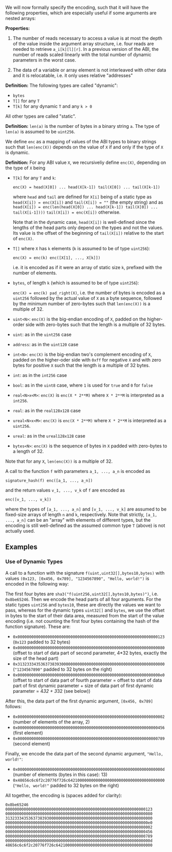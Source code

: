 We will now formally specify the encoding, such that it will have the following
properties, which are especially useful if some arguments are nested arrays:

**Properties:**

1. The number of reads necessary to access a value is at most the depth of the
value inside the argument array structure, i.e. four reads are needed to
retrieve `a_i[k][l][r]`. In a previous version of the ABI, the number of reads scaled
linearly with the total number of dynamic parameters in the worst case.

2. The data of a variable or array element is not interleaved with other data
and it is relocatable, i.e. it only uses relative "addresses"


**Definition:** The following types are called "dynamic":
* `bytes`
* `T[]` for any `T`
* `T[k]` for any dynamic `T` and any `k > 0`

All other types are called "static".

**Definition:** `len(a)` is the number of bytes in a binary string `a`.
The type of `len(a)` is assumed to be `uint256`.

We define `enc` as a mapping of values of the ABI types to binary strings such
that `len(enc(X))` depends on the value of `X` if and only if the type of `X`
is dynamic.

**Definition:** For any ABI value `X`, we recursiveliy define `enc(X)`, depending
on the type of `X` being

- `T[k]` for any `T` and `k`:

  `enc(X) = head(X[0]) ... head(X[k-1]) tail(X[0]) ... tail(X[k-1])`

  where `head` and `tail` are defined for `X[i]` being of a static type as
    `head(X[i]) = enc(X[i])` and `tail(X[i]) = ""` (the empty string)
  and as
    `head(X[i]) = enc(len(head(X[0]) ... head(X[k-1]) tail(X[0]) ... tail(X[i-1])))`
    `tail(X[i]) = enc(X[i])`
  otherwise.

  Note that in the dynamic case, `head(X[i])` is well-defined since the lengths of
  the head parts only depend on the types and not the values. Its value is the offset
  of the beginning of `tail(X[i])` relative to the start of `enc(X)`.
  
- `T[]` where `X` has `k` elements (`k` is assumed to be of type `uint256`):

  `enc(X) = enc(k) enc([X[1], ..., X[k]])`

  i.e. it is encoded as if it were an array of static size `k`, prefixed with
  the number of elements.

- `bytes`, of length `k` (which is assumed to be of type `uint256`):

  `enc(X) = enc(k) pad_right(X)`, i.e. the number of bytes is encoded as a
    `uint256` followed by the actual value of `X` as a byte sequence, followed by
    the minimum number of zero-bytes such that `len(enc(X))` is a multiple of 32.

- `uint<N>`: `enc(X)` is the big-endian encoding of `X`, padded on the higher-order side with zero-bytes such that the length is a multiple of 32 bytes.
- `uint`: as in the `uint256` case
- `address`: as in the `uint120` case
- `int<N>`: `enc(X)` is the big-endian two's complement encoding of `X`, padded on the higher-oder side with `0xff` for negative `X` and with zero bytes for positive `X` such that the length is a multiple of 32 bytes.
- `int`: as in the `int256` case
- `bool`: as in the `uint8` case, where `1` is used for `true` and `0` for `false`
- `real<N>x<M>`: `enc(X)` is `enc(X * 2**M)` where `X * 2**M` is interpreted as a `int256`.
- `real`: as in the `real128x128` case
- `ureal<N>x<M>`: `enc(X)` is `enc(X * 2**M)` where `X * 2**M` is interpreted as a `uint256`.
- `ureal`: as in the `ureal128x128` case
- `bytes<N>`: `enc(X)` is the sequence of bytes in `X` padded with zero-bytes to a length of 32.

Note that for any `X`, `len(enc(X))` is a multiple of 32.

A call to the function `f` with parameters `a_1, ..., a_n` is encoded as

  `signature_hash(f) enc([a_1, ..., a_n])`

and the return values `v_1, ..., v_k` of `f` are encoded as

  `enc([v_1, ..., v_k])`

where the types of `[a_1, ..., a_n]` and `[v_1, ..., v_k]` are assumed to be
fixed-size arrays of length `n` and `k`, respectively. Note that strictly,
`[a_1, ..., a_n]` can be an "array" with elements of different types, but the
encoding is still well-defined as the assumed common type `T` (above) is not
actually used.

## Examples

### Use of Dynamic Types

A call to a function with the signature `f(uint,uint32[],bytes10,bytes)` with values `(0x123, [0x456, 0x789], "1234567890", "Hello, world!")` is encoded in the following way:

The first four bytes are `sha3("f(uint256,uint32[],bytes10,bytes)")`, i.e. `0x8be65246`.
Then we encode the head parts of all four arguments. For the static types `uint256` and `bytes10`, these are directly the values we want to pass, whereas for the dynamic types `uint32[]` and `bytes`, we use the offset in bytes to the start of their data area, measured from the start of the value encoding (i.e. not counting the first four bytes containing the hash of the function signature). These are:

 - `0x0000000000000000000000000000000000000000000000000000000000000123` (`0x123` padded to 32 bytes)
 - `0x0000000000000000000000000000000000000000000000000000000000000080` (offset to start of data part of second parameter, 4*32 bytes, exactly the size of the head part)
 - `0x3132333435363738393000000000000000000000000000000000000000000000` (`"1234567890"` padded to 32 bytes on the right)
 - `0x00000000000000000000000000000000000000000000000000000000000000e0` (offset to start of data part of fourth parameter = offset to start of data part of first dynamic parameter + size of data part of first dynamic parameter = 4*32 + 3*32 (see below))

After this, the data part of the first dynamic argument, `[0x456, 0x789]` follows:

 - `0x0000000000000000000000000000000000000000000000000000000000000002` (number of elements of the array, 2)
 - `0x0000000000000000000000000000000000000000000000000000000000000456` (first element)
 - `0x0000000000000000000000000000000000000000000000000000000000000789` (second element)

Finally, we encode the data part of the second dynamic argument, `"Hello, world!"`:

 - `0x000000000000000000000000000000000000000000000000000000000000000d` (number of elements (bytes in this case): 13)
 - `0x48656c6c6f2c20776f726c642100000000000000000000000000000000000000` (`"Hello, world!"` padded to 32 bytes on the right)

All together, the encoding is (spaces added for clarity):

`0x8be65246 0000000000000000000000000000000000000000000000000000000000000123 0000000000000000000000000000000000000000000000000000000000000080 3132333435363738393000000000000000000000000000000000000000000000 00000000000000000000000000000000000000000000000000000000000000e0 0000000000000000000000000000000000000000000000000000000000000002 0000000000000000000000000000000000000000000000000000000000000456 0000000000000000000000000000000000000000000000000000000000000789 000000000000000000000000000000000000000000000000000000000000000d 48656c6c6f2c20776f726c642100000000000000000000000000000000000000`
